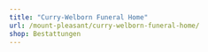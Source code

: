 ```yaml
---
title: "Curry-Welborn Funeral Home"
url: /mount-pleasant/curry-welborn-funeral-home/
shop: Bestattungen
---
```

